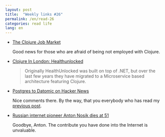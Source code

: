 ```yaml
---
layout: post
title:  "Weekly links #26"
permalink: /en/read-26
categories: read life
lang: en
---
```


- [The Clojure Job Market](https://juxt.pro/blog/posts/clojure-job-market.html)

  Good news for those who are afraid of being not employed with Clojure.

- [Clojure In London: Healthunlocked](https://juxt.pro/blog/posts/clojure-in-health-unlocked.html)

  > Originally HealthUnlocked was built on top of .NET, but over the last few
  > years they have migrated to a Microservice based architecture featuring
  > Clojure.

- [Postgres to Datomic on Hacker News](https://news.ycombinator.com/item?id=14714696)

  Nice comments there. By the way, that you everybody who has read
  my [previous post](/en/pg-to-datomic).

- [Russian internet pioneer Anton Nosik dies at 51](http://www.timesofisrael.com/russian-internet-pioneer-anton-nosik-dies-at-51/)

  Goodbye, Anton. The contribute you have done into the Internet is unvaluable.
